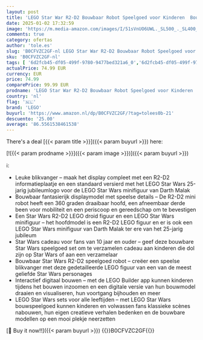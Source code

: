 ```yaml
---
layout: post
title: 'LEGO Star War R2-D2 Bouwbaar Robot Speelgoed voor Kinderen  Bouwpakket met Darth Malak Figuur  Leuk Kerstcadeau voor Jongens  Meisjes  Tieners en Fans vanaf 10 jaar 75379'
date: 2025-01-02 17:32:59
image: 'https://m.media-amazon.com/images/I/51sVnUO6UWL._SL500_._SL400_.jpg'
comments: true
category: ofertas
author: 'tole.es'
slug: 'B0CFVZC2GF-nl LEGO Star War R2-D2 Bouwbaar Robot Speelgoed voor Kinderen...'
sku: 'B0CFVZC2GF-nl'
tags: [ '6d2fcb45-df05-499f-9780-9477bed321a6_0','6d2fcb45-df05-499f-9780-9477bed321a6_5201','6d2fcb45-df05-499f-9780-9477bed321a6_5301','8','Arborist Merchandising Root','Bouw- & constructiespeelgoed','LEGO','Self Service','Special Features Stores','Speelgoed & spellen','Speelgoedbouwsets','lego','🇳🇱', ]
actualPrice: 74.99 EUR
currency: EUR
price: 74.99
comparePrice: 99.99 EUR
prodname: 'LEGO Star War R2-D2 Bouwbaar Robot Speelgoed voor Kinderen  Bouwpakket met Darth Malak Figuur  Leuk Kerstcadeau voor Jongens  Meisjes  Tieners en Fans vanaf 10 jaar 75379'
country: 'nl'
flag: '🇳🇱'
brand: 'LEGO'
buyurl: 'https://www.amazon.nl/dp/B0CFVZC2GF/?tag=tolees0b-21'
descuento: '25.00'
average: '86.5561538461538'
---
```


There's a deal [{{< param title >}}]({{< param buyurl >}})  here:

[![{{< param prodname >}}]({{< param image >}})]({{< param buyurl >}})

ℹ️:

- Leuke blikvanger – maak het display compleet met een R2-D2 informatieplaatje en een standaard versierd met het LEGO Star Wars 25-jarig jubileumlogo voor de LEGO Star Wars minifiguur van Darth Malak
- Bouwbaar fantasierijk displaymodel met speelse details – De R2-D2 mini robot heeft een 360 graden draaibaar hoofd, een afneembaar derde been voor mobiliteit en een periscoop en gereedschap om te bevestigen
- Een Star Wars R2-D2 LEGO droid figuur en een LEGO Star Wars minifiguur – het hoofdmodel is een R2-D2 LEGO figuur en er is ook een LEGO Star Wars minifiguur van Darth Malak ter ere van het 25-jarig jubileum
- Star Wars cadeau voor fans van 10 jaar en ouder – geef deze bouwbare Star Wars speelgoed set om te verzamelen cadeau aan kinderen die dol zijn op Star Wars of aan een verzamelaar
- Bouwbaar Star Wars R2-D2 speelgoed robot – creëer een speelse blikvanger met deze gedetailleerde LEGO figuur van een van de meest geliefde Star Wars personages
- Interactief digitaal bouwen – met de LEGO Builder app kunnen kinderen tijdens het bouwen inzoomen en een digitale versie van hun bouwmodel draaien en visualiseren, hun voortgang bijhouden en meer
- LEGO Star Wars sets voor alle leeftijden – met LEGO Star Wars bouwspeelgoed kunnen kinderen en volwassen fans klassieke scènes nabouwen, hun eigen creatieve verhalen bedenken en de bouwbare modellen op een mooi plekje neerzetten

[🛒 Buy it now!!]({{< param buyurl >}})
{{<world>}}B0CFVZC2GF{{</world>}}
